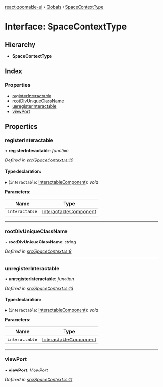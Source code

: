 [react-zoomable-ui](../README.md) › [Globals](../globals.md) › [SpaceContextType](spacecontexttype.md)

# Interface: SpaceContextType

## Hierarchy

- **SpaceContextType**

## Index

### Properties

- [registerInteractable](spacecontexttype.md#registerinteractable)
- [rootDivUniqueClassName](spacecontexttype.md#rootdivuniqueclassname)
- [unregisterInteractable](spacecontexttype.md#unregisterinteractable)
- [viewPort](spacecontexttype.md#viewport)

## Properties

### registerInteractable

• **registerInteractable**: _function_

_Defined in [src/SpaceContext.ts:10](https://github.com/aarondail/react-zoomable-ui/blob/d840303/src/SpaceContext.ts#L10)_

#### Type declaration:

▸ (`interactable`: [InteractableComponent](../globals.md#interactablecomponent)): _void_

**Parameters:**

| Name           | Type                                                         |
| -------------- | ------------------------------------------------------------ |
| `interactable` | [InteractableComponent](../globals.md#interactablecomponent) |

---

### rootDivUniqueClassName

• **rootDivUniqueClassName**: _string_

_Defined in [src/SpaceContext.ts:8](https://github.com/aarondail/react-zoomable-ui/blob/d840303/src/SpaceContext.ts#L8)_

---

### unregisterInteractable

• **unregisterInteractable**: _function_

_Defined in [src/SpaceContext.ts:13](https://github.com/aarondail/react-zoomable-ui/blob/d840303/src/SpaceContext.ts#L13)_

#### Type declaration:

▸ (`interactable`: [InteractableComponent](../globals.md#interactablecomponent)): _void_

**Parameters:**

| Name           | Type                                                         |
| -------------- | ------------------------------------------------------------ |
| `interactable` | [InteractableComponent](../globals.md#interactablecomponent) |

---

### viewPort

• **viewPort**: _[ViewPort](../classes/viewport.md)_

_Defined in [src/SpaceContext.ts:11](https://github.com/aarondail/react-zoomable-ui/blob/d840303/src/SpaceContext.ts#L11)_
